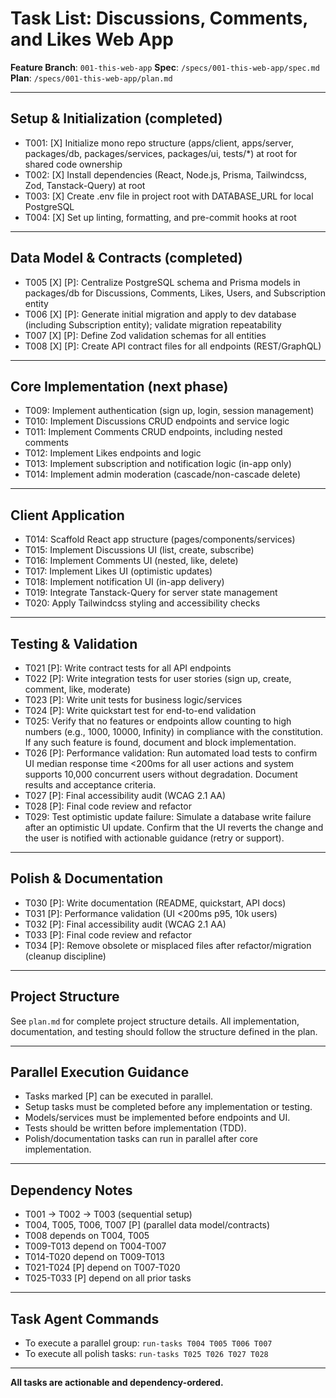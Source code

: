 # Task List: Discussions, Comments, and Likes Web App

**Feature Branch**: `001-this-web-app`
**Spec**: `/specs/001-this-web-app/spec.md`
**Plan**: `/specs/001-this-web-app/plan.md`

---

## Setup & Initialization (completed)

- T001: [X] Initialize mono repo structure (apps/client, apps/server, packages/db, packages/services, packages/ui, tests/*) at root for shared code ownership
- T002: [X] Install dependencies (React, Node.js, Prisma, Tailwindcss, Zod, Tanstack-Query) at root
- T003: [X] Create .env file in project root with DATABASE_URL for local PostgreSQL
- T004: [X] Set up linting, formatting, and pre-commit hooks at root

---

## Data Model & Contracts (completed)

- T005 [X] [P]: Centralize PostgreSQL schema and Prisma models in packages/db for Discussions, Comments, Likes, Users, and Subscription entity
- T006 [X] [P]: Generate initial migration and apply to dev database (including Subscription entity); validate migration repeatability
- T007 [X] [P]: Define Zod validation schemas for all entities
- T008 [X] [P]: Create API contract files for all endpoints (REST/GraphQL)

---

## Core Implementation (next phase)

- T009: Implement authentication (sign up, login, session management)
- T010: Implement Discussions CRUD endpoints and service logic
- T011: Implement Comments CRUD endpoints, including nested comments
- T012: Implement Likes endpoints and logic
- T013: Implement subscription and notification logic (in-app only)
- T014: Implement admin moderation (cascade/non-cascade delete)

---

## Client Application

- T014: Scaffold React app structure (pages/components/services)
- T015: Implement Discussions UI (list, create, subscribe)
- T016: Implement Comments UI (nested, like, delete)
- T017: Implement Likes UI (optimistic updates)
- T018: Implement notification UI (in-app delivery)
- T019: Integrate Tanstack-Query for server state management
- T020: Apply Tailwindcss styling and accessibility checks

---

## Testing & Validation

- T021 [P]: Write contract tests for all API endpoints
- T022 [P]: Write integration tests for user stories (sign up, create, comment, like, moderate)
- T023 [P]: Write unit tests for business logic/services
- T024 [P]: Write quickstart test for end-to-end validation
- T025: Verify that no features or endpoints allow counting to high numbers (e.g., 1000, 10000, Infinity) in compliance with the constitution. If any such feature is found, document and block implementation.
- T026 [P]: Performance validation: Run automated load tests to confirm UI median response time <200ms for all user actions and system supports 10,000 concurrent users without degradation. Document results and acceptance criteria.
- T027 [P]: Final accessibility audit (WCAG 2.1 AA)
- T028 [P]: Final code review and refactor
- T029: Test optimistic update failure: Simulate a database write failure after an optimistic UI update. Confirm that the UI reverts the change and the user is notified with actionable guidance (retry or support).

---

## Polish & Documentation

- T030 [P]: Write documentation (README, quickstart, API docs)
- T031 [P]: Performance validation (UI <200ms p95, 10k users)
- T032 [P]: Final accessibility audit (WCAG 2.1 AA)
- T033 [P]: Final code review and refactor
- T034 [P]: Remove obsolete or misplaced files after refactor/migration (cleanup discipline)

---

## Project Structure

See `plan.md` for complete project structure details. All implementation, documentation, and testing should follow the structure defined in the plan.

---

## Parallel Execution Guidance

- Tasks marked [P] can be executed in parallel.
- Setup tasks must be completed before any implementation or testing.
- Models/services must be implemented before endpoints and UI.
- Tests should be written before implementation (TDD).
- Polish/documentation tasks can run in parallel after core implementation.

---

## Dependency Notes

- T001 → T002 → T003 (sequential setup)
- T004, T005, T006, T007 [P] (parallel data model/contracts)
- T008 depends on T004, T005
- T009-T013 depend on T004-T007
- T014-T020 depend on T009-T013
- T021-T024 [P] depend on T007-T020
- T025-T033 [P] depend on all prior tasks

---

## Task Agent Commands

- To execute a parallel group: `run-tasks T004 T005 T006 T007`
- To execute all polish tasks: `run-tasks T025 T026 T027 T028`

---

**All tasks are actionable and dependency-ordered.**
